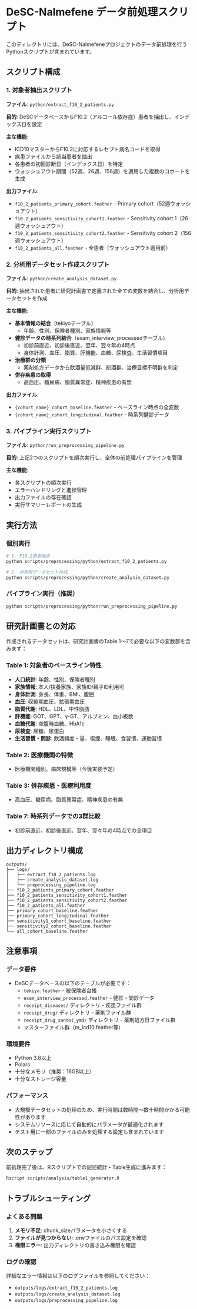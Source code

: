 # DeSC-Nalmefene データ前処理スクリプト

このディレクトリには、DeSC-Nalmefeneプロジェクトのデータ前処理を行うPythonスクリプトが含まれています。

## スクリプト構成

### 1. 対象者抽出スクリプト
**ファイル**: `python/extract_f10_2_patients.py`

**目的**: DeSCデータベースからF10.2（アルコール依存症）患者を抽出し、インデックス日を設定

**主な機能**:
- ICD10マスターからF10.2に対応するレセプト病名コードを取得
- 疾患ファイルから該当患者を抽出
- 各患者の初回診断日（インデックス日）を特定
- ウォッシュアウト期間（52週、26週、156週）を適用した複数のコホートを生成

**出力ファイル**:
- `f10_2_patients_primary_cohort.feather` - Primary cohort（52週ウォッシュアウト）
- `f10_2_patients_sensitivity_cohort1.feather` - Sensitivity cohort 1（26週ウォッシュアウト）
- `f10_2_patients_sensitivity_cohort2.feather` - Sensitivity cohort 2（156週ウォッシュアウト）
- `f10_2_patients_all.feather` - 全患者（ウォッシュアウト適用前）

### 2. 分析用データセット作成スクリプト
**ファイル**: `python/create_analysis_dataset.py`

**目的**: 抽出された患者に研究計画書で定義された全ての変数を結合し、分析用データセットを作成

**主な機能**:
- **基本情報の結合**（tekiyoテーブル）
  - 年齢、性別、保険者種別、家族情報等
- **健診データの時系列結合**（exam_interview_processedテーブル）
  - 初診前直近、初診後直近、翌年、翌々年の4時点
  - 身体計測、血圧、脂質、肝機能、血糖、尿検査、生活習慣項目
- **治療群の分類**
  - 薬剤処方データから飲酒量低減群、断酒群、治療目標不明群を判定
- **併存疾患の取得**
  - 高血圧、糖尿病、脂質異常症、精神疾患の有無

**出力ファイル**:
- `{cohort_name}_cohort_baseline.feather` - ベースライン時点の全変数
- `{cohort_name}_cohort_longitudinal.feather` - 時系列健診データ

### 3. パイプライン実行スクリプト
**ファイル**: `python/run_preprocessing_pipeline.py`

**目的**: 上記2つのスクリプトを順次実行し、全体の前処理パイプラインを管理

**主な機能**:
- 各スクリプトの順次実行
- エラーハンドリングと進捗管理
- 出力ファイルの存在確認
- 実行サマリーレポートの生成

## 実行方法

### 個別実行
```bash
# 1. F10.2患者抽出
python scripts/preprocessing/python/extract_f10_2_patients.py

# 2. 分析用データセット作成
python scripts/preprocessing/python/create_analysis_dataset.py
```

### パイプライン実行（推奨）
```bash
python scripts/preprocessing/python/run_preprocessing_pipeline.py
```

## 研究計画書との対応

作成されるデータセットは、研究計画書のTable 1〜7で必要な以下の変数群を含みます：

### Table 1: 対象者のベースライン特性
- **人口統計**: 年齢、性別、保険者種別
- **家族情報**: 本人/扶養家族、家族ID/親子ID利用可
- **身体計測**: 身長、体重、BMI、腹囲
- **血圧**: 収縮期血圧、拡張期血圧
- **脂質代謝**: HDL、LDL、中性脂肪
- **肝機能**: GOT、GPT、γ-GT、アルブミン、血小板数
- **血糖代謝**: 空腹時血糖、HbA1c
- **尿検査**: 尿糖、尿蛋白
- **生活習慣・問診**: 飲酒頻度・量、喫煙、睡眠、食習慣、運動習慣

### Table 2: 医療機関の特徴
- 医療機関種別、病床規模等（今後実装予定）

### Table 3: 併存疾患・医療利用度
- 高血圧、糖尿病、脂質異常症、精神疾患の有無

### Table 7: 時系列データでの3群比較
- 初診前直近、初診後直近、翌年、翌々年の4時点での全項目

## 出力ディレクトリ構成

```
outputs/
├── logs/
│   ├── extract_f10_2_patients.log
│   ├── create_analysis_dataset.log
│   └── preprocessing_pipeline.log
├── f10_2_patients_primary_cohort.feather
├── f10_2_patients_sensitivity_cohort1.feather
├── f10_2_patients_sensitivity_cohort2.feather
├── f10_2_patients_all.feather
├── primary_cohort_baseline.feather
├── primary_cohort_longitudinal.feather
├── sensitivity1_cohort_baseline.feather
├── sensitivity2_cohort_baseline.feather
└── all_cohort_baseline.feather
```

## 注意事項

### データ要件
- DeSCデータベースの以下のテーブルが必要です：
  - `tekiyo.feather` - 被保険者台帳
  - `exam_interview_processed.feather` - 健診・問診データ
  - `receipt_diseases/` ディレクトリ - 疾患ファイル群
  - `receipt_drug/` ディレクトリ - 薬剤ファイル群
  - `receipt_drug_santei_ymd/` ディレクトリ - 薬剤処方日ファイル群
  - マスターファイル群（m_icd10.feather等）

### 環境要件
- Python 3.8以上
- Polars
- 十分なメモリ（推奨：16GB以上）
- 十分なストレージ容量

### パフォーマンス
- 大規模データセットの処理のため、実行時間は数時間〜数十時間かかる可能性があります
- システムリソースに応じて自動的にパラメータが最適化されます
- テスト用に一部のファイルのみを処理する設定も含まれています

## 次のステップ

前処理完了後は、Rスクリプトでの記述統計・Table生成に進みます：

```bash
Rscript scripts/analysis/table1_generator.R
```

## トラブルシューティング

### よくある問題
1. **メモリ不足**: chunk_sizeパラメータを小さくする
2. **ファイルが見つからない**: .envファイルのパス設定を確認
3. **権限エラー**: 出力ディレクトリの書き込み権限を確認

### ログの確認
詳細なエラー情報は以下のログファイルを参照してください：
- `outputs/logs/extract_f10_2_patients.log`
- `outputs/logs/create_analysis_dataset.log`
- `outputs/logs/preprocessing_pipeline.log`

